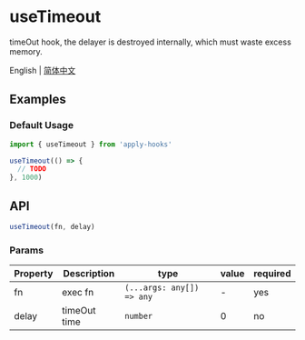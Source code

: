 # useTimeout

timeOut hook, the delayer is destroyed internally, which must waste excess memory.

English | [简体中文](https://github.com/a572251465/w-hooks/blob/main/packages/src/useTimeout/index.zh-CN.md)

## Examples

### Default Usage

```js
import { useTimeout } from 'apply-hooks'

useTimeout(() => {
  // TODO
}, 1000)
```

## API

```typescript
useTimeout(fn, delay)
```

### Params

| Property | Description  | type                      | value | required |
| -------- | ------------ | ------------------------- | ----- | -------- |
| fn       | exec fn      | `(...args: any[]) => any` | -     | yes      |
| delay    | timeOut time | `number`                  | 0     | no       |

